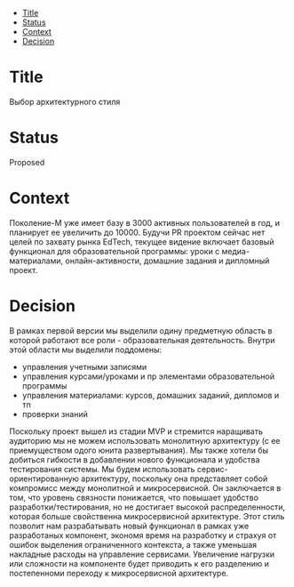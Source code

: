 - [Title](#title)
- [Status](#status)
- [Context](#context)
- [Decision](#decision)

# Title
Выбор архитектурного стиля

# Status
Proposed

# Context
Поколение-М уже имеет базу в 3000 активных пользователей в год, и планирует ее увеличить до 10000. Будучи PR проектом сейчас нет целей по захвату рынка EdTech, текущее видение включает базовый функционал для образовательной программы: уроки с медиа-материалами, онлайн-активности, домашние задания и дипломный проект.

# Decision
В рамках первой версии мы выделили одину предметную область в которой работают все роли - образовательная деятельность. Внутри этой области мы выделили поддомены:
- управления учетными записями
- управления курсами/уроками и пр элементами образовательной программы
- управления материалами: курсов, домашних заданий, дипломов и тп
- проверки знаний

Поскольку проект вышел из стадии MVP и стремится наращивать аудиторию мы не можем использовать монолитную архитектуру (с ее приемуществом одого юнита развертывания). Мы также хотели бы добиться гибкости в добавлении нового функционала и удобства тестирования системы. Мы будем использовать сервис-ориентированную архитектуру, поскольку она представляет собой компромисс между монолитной и микросервисной. Он заключается в том, что уровень связности понижается, что повышает удобство разработки/тестирования, но не достигает высокой распределенности, которая больше свойственна микросервисной архитектуре. Этот стиль позволит нам разрабатывать новый функционал в рамках уже разработаных компонент, экономя время на разработку и страхуя от ошибок выделения ограниченного контекста, а также уменьшая накладные расходы на управление сервисами. Увеличение нагрузки или сложности на компоненте будет приводить к его разделению и постепенноми переходу к микросервисной архитектуре.